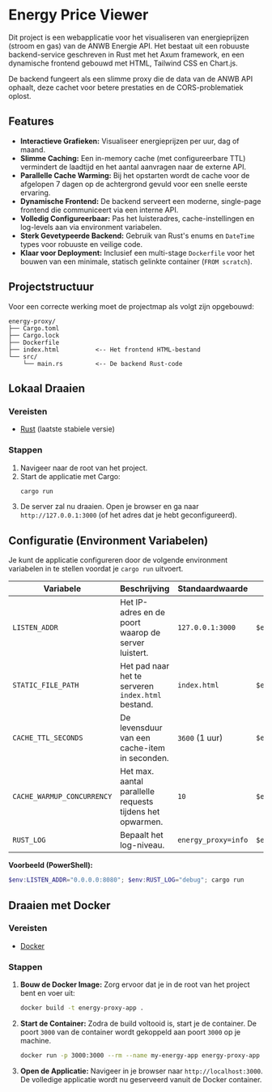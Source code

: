 # Energy Price Viewer

Dit project is een webapplicatie voor het visualiseren van energieprijzen (stroom en gas) van de ANWB Energie API. Het bestaat uit een robuuste backend-service geschreven in Rust met het Axum framework, en een dynamische frontend gebouwd met HTML, Tailwind CSS en Chart.js.

De backend fungeert als een slimme proxy die de data van de ANWB API ophaalt, deze cachet voor betere prestaties en de CORS-problematiek oplost.

## Features

-   **Interactieve Grafieken:** Visualiseer energieprijzen per uur, dag of maand.
-   **Slimme Caching:** Een in-memory cache (met configureerbare TTL) vermindert de laadtijd en het aantal aanvragen naar de externe API.
-   **Parallelle Cache Warming:** Bij het opstarten wordt de cache voor de afgelopen 7 dagen op de achtergrond gevuld voor een snelle eerste ervaring.
-   **Dynamische Frontend:** De backend serveert een moderne, single-page frontend die communiceert via een interne API.
-   **Volledig Configureerbaar:** Pas het luisteradres, cache-instellingen en log-levels aan via environment variabelen.
-   **Sterk Gevetypeerde Backend:** Gebruik van Rust's enums en `DateTime` types voor robuuste en veilige code.
-   **Klaar voor Deployment:** Inclusief een multi-stage `Dockerfile` voor het bouwen van een minimale, statisch gelinkte container (`FROM scratch`).

## Projectstructuur

Voor een correcte werking moet de projectmap als volgt zijn opgebouwd:

```
energy-proxy/
├── Cargo.toml
├── Cargo.lock
├── Dockerfile
├── index.html          <-- Het frontend HTML-bestand
└── src/
    └── main.rs         <-- De backend Rust-code
```

## Lokaal Draaien

### Vereisten

-   [Rust](https://rustup.rs/) (laatste stabiele versie)

### Stappen

1.  Navigeer naar de root van het project.
2.  Start de applicatie met Cargo:
    ```bash
    cargo run
    ```
3.  De server zal nu draaien. Open je browser en ga naar `http://127.0.0.1:3000` (of het adres dat je hebt geconfigureerd).

## Configuratie (Environment Variabelen)

Je kunt de applicatie configureren door de volgende environment variabelen in te stellen voordat je `cargo run` uitvoert.

| Variabele                  | Beschrijving                                              | Standaardwaarde     | Voorbeeld (PowerShell)                    |
| -------------------------- | --------------------------------------------------------- | ------------------- | ----------------------------------------- |
| `LISTEN_ADDR`              | Het IP-adres en de poort waarop de server luistert.       | `127.0.0.1:3000`    | `$env:LISTEN_ADDR="0.0.0.0:8080"`         |
| `STATIC_FILE_PATH`         | Het pad naar het te serveren `index.html` bestand.        | `index.html`        | `$env:STATIC_FILE_PATH="static/app.html"` |
| `CACHE_TTL_SECONDS`        | De levensduur van een cache-item in seconden.             | `3600` (1 uur)      | `$env:CACHE_TTL_SECONDS="600"`            |
| `CACHE_WARMUP_CONCURRENCY` | Het max. aantal parallelle requests tijdens het opwarmen. | `10`                | `$env:CACHE_WARMUP_CONCURRENCY="4"`       |
| `RUST_LOG`                 | Bepaalt het log-niveau.                                   | `energy_proxy=info` | `$env:RUST_LOG="debug"`                   |

**Voorbeeld (PowerShell):**

```powershell
$env:LISTEN_ADDR="0.0.0.0:8080"; $env:RUST_LOG="debug"; cargo run
```

## Draaien met Docker

### Vereisten

-   [Docker](https://www.docker.com/products/docker-desktop/)

### Stappen

1.  **Bouw de Docker Image:** Zorg ervoor dat je in de root van het project bent en voer uit:
    ```bash
    docker build -t energy-proxy-app .
    ```
2.  **Start de Container:** Zodra de build voltooid is, start je de container. De poort `3000` van de container wordt gekoppeld aan poort `3000` op je machine.

    ```bash
    docker run -p 3000:3000 --rm --name my-energy-app energy-proxy-app
    ```
3.  **Open de Applicatie:** Navigeer in je browser naar `http://localhost:3000`. De volledige applicatie wordt nu geserveerd vanuit de Docker container.
